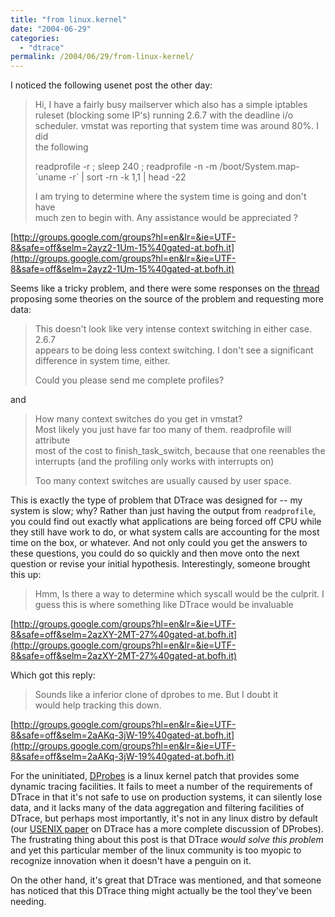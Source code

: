 ```yaml
---
title: "from linux.kernel"
date: "2004-06-29"
categories:
  - "dtrace"
permalink: /2004/06/29/from-linux-kernel/
---
```


I noticed the following usenet post the other day:

> Hi, I have a fairly busy mailserver which also has a simple iptables  
> ruleset (blocking some IP's) running 2.6.7 with the deadline i/o  
> scheduler. vmstat was reporting that system time was around 80%. I did  
> the following  
>   
> readprofile -r ; sleep 240 ; readprofile -n -m /boot/System.map-\`uname -r\` | sort -rn -k 1,1 | head -22  
>   
> <snip>  
>   
> I am trying to determine where the system time is going and don't have  
> much zen to begin with. Any assistance would be appreciated ?  

[http://groups.google.com/groups?hl=en&lr=&ie=UTF-8&safe=off&selm=2ayz2-1Um-15%40gated-at.bofh.it](http://groups.google.com/groups?hl=en&lr=&ie=UTF-8&safe=off&selm=2ayz2-1Um-15%40gated-at.bofh.it)

Seems like a tricky problem, and there were some responses on the [thread](http://groups.google.com/groups?hl=en&lr=&ie=UTF-8&safe=off&th=12e9197c76285598&rnum=2) proposing some theories on the source of the problem and requesting more data:

> This doesn't look like very intense context switching in either case. 2.6.7  
> appears to be doing less context switching. I don't see a significant  
> difference in system time, either.  
>   
> Could you please send me complete profiles?  

and

> How many context switches do you get in vmstat?  
> Most likely you just have far too many of them. readprofile will attribute  
> most of the cost to finish\_task\_switch, because that one reenables the  
> interrupts (and the profiling only works with interrupts on)  
>   
> Too many context switches are usually caused by user space.  

This is exactly the type of problem that DTrace was designed for -- my system is slow; why? Rather than just having the output from `readprofile`, you could find out exactly what applications are being forced off CPU while they still have work to do, or what system calls are accounting for the most time on the box, or whatever. And not only could you get the answers to these questions, you could do so quickly and then move onto the next question or revise your initial hypothesis. Interestingly, someone brought this up:

> Hmm, Is there a way to determine which syscall would be the culprit. I  
> guess this is where something like DTrace would be invaluable  

[http://groups.google.com/groups?hl=en&lr=&ie=UTF-8&safe=off&selm=2azXY-2MT-27%40gated-at.bofh.it](http://groups.google.com/groups?hl=en&lr=&ie=UTF-8&safe=off&selm=2azXY-2MT-27%40gated-at.bofh.it)

Which got this reply:

> Sounds like a inferior clone of dprobes to me. But I doubt it  
> would help tracking this down.

[http://groups.google.com/groups?hl=en&lr=&ie=UTF-8&safe=off&selm=2aAKq-3jW-19%40gated-at.bofh.it](http://groups.google.com/groups?hl=en&lr=&ie=UTF-8&safe=off&selm=2aAKq-3jW-19%40gated-at.bofh.it)

For the uninitiated, [DProbes](http://www-124.ibm.com/developerworks/oss/linux/projects/dprobes) is a linux kernel patch that provides some dynamic tracing facilities. It fails to meet a number of the requirements of DTrace in that it's not safe to use on production systems, it can silently lose data, and it lacks many of the data aggregation and filtering facilities of DTrace, but perhaps most importantly, it's not in any linux distro by default (our [USENIX paper](http://www.sun.com/bigadmin/content/dtrace/dtrace_usenix.pdf) on DTrace has a more complete discussion of DProbes). The frustrating thing about this post is that DTrace _would solve this problem_ and yet this particular member of the linux community is too myopic to recognize innovation when it doesn't have a penguin on it.

On the other hand, it's great that DTrace was mentioned, and that someone has noticed that this DTrace thing might actually be the tool they've been needing.
